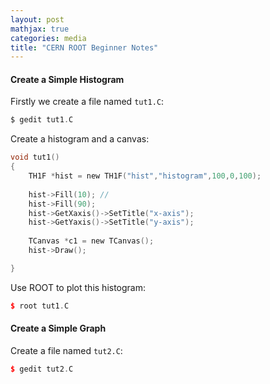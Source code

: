 ```yaml
---
layout: post
mathjax: true
categories: media
title: "CERN ROOT Beginner Notes"
---
```


#### Create a Simple Histogram
Firstly we create a file named `tut1.C`:
```c
$ gedit tut1.C
```
Create a histogram and a canvas:
```c
void tut1()
{
    TH1F *hist = new TH1F("hist","histogram",100,0,100);
    
    hist->Fill(10); //
    hist->Fill(90);
    hist->GetXaxis()->SetTitle("x-axis");
    hist->GetYaxis()->SetTitle("y-axis");
    
    TCanvas *c1 = new TCanvas();
    hist->Draw();

}
```
Use ROOT to plot this histogram:
```C++
$ root tut1.C
```

#### Create a Simple Graph
Create a file named `tut2.C`:
```C++
$ gedit tut2.C
```


